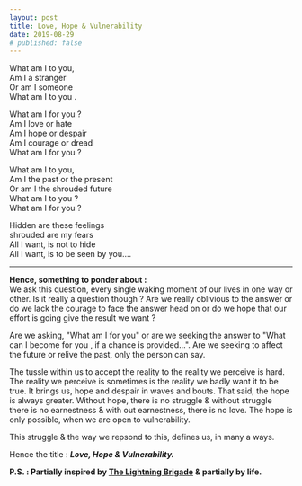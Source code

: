 ```yaml
---
layout: post
title: Love, Hope & Vulnerability
date: 2019-08-29
# published: false
---
```


What am I to you,  
Am I a stranger  
Or am I someone  
What am I to you .  

What am I for you ?  
Am I love or hate  
Am I hope or despair  
Am I courage or dread    
What am I for you ?  

What am I to you,  
Am I the past or the present  
Or am I the shrouded future  
What am I to you ?  
What am I for you ?  

Hidden are these feelings  
shrouded are my fears  
All I want, is not to hide    
All I want, is to be seen by you.... 

---
**Hence, something to ponder about :**  
We ask this question, every single waking moment of our lives in one way or other. Is it really a question though ?
Are we really oblivious to the answer or do we lack the courage to face the answer head on or do we hope that our effort is going give the result we want ?

Are we asking, "What am I for you" 
or are we seeking the answer to "What can I become for you , if a chance is provided...". Are we seeking to affect the future or relive the past, only the person can say.

The tussle within us to accept the reality to the reality 
we perceive is hard. The reality we perceive is sometimes is the reality we badly want it to be true. It brings us, hope and despair in waves and bouts. That said, the hope is always greater. Without hope, there is no struggle & without struggle there is no earnestness & with out earnestness, there is no love. The hope is only possible, when we are open to vulnerability.

This struggle & the way we repsond to this, defines us, in many a ways.

Hence the title : ***Love, Hope & Vulnerability.***

**P.S. : Partially inspired by [The Lightning Brigade](https://poets.org/poem/charge-light-brigade) & partially by life.**